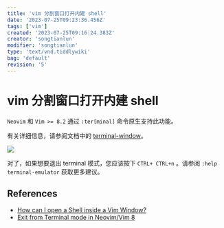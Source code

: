 ```yaml
---
title: 'vim 分割窗口打开内建 shell'
date: '2023-07-25T09:23:36.456Z'
tags: ['vim']
created: '2023-07-25T09:16:24.383Z'
creator: 'songtianlun'
modifier: 'songtianlun'
type: 'text/vnd.tiddlywiki'
bag: 'default'
revision: '5'
---
```


<!-- Exported from TiddlyWiki at 08:55, 26th 七月 2023 -->

# vim 分割窗口打开内建 shell

`Neovim` 和 `Vim >= 8.2` 通过 `:ter[minal]` 命令原生支持此功能。

有关详细信息，请参阅文档中的 [terminal-window](https://github.com/vim/vim/blob/master/runtime/doc/terminal.txt)。

![](https://imagehost-cdn.frytea.com/images/2023/07/25/shvf54-2.png)

对了，如果想要退出 terminal 模式，您应该按下 `CTRL+ CTRL+n` 。请参阅 `:help terminal-emulator` 获取更多建议。

## References

* [How can I open a Shell inside a Vim Window?](https://stackoverflow.com/questions/2782752/how-can-i-open-a-shell-inside-a-vim-window)
* [Exit from Terminal mode in Neovim/Vim 8](https://vi.stackexchange.com/questions/4919/exit-from-terminal-mode-in-neovim-vim-8)